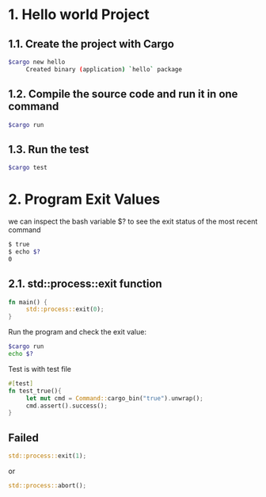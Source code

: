 # 1. Hello world Project

## 1.1. Create the project with Cargo

```bash
$cargo new hello
     Created binary (application) `hello` package
```

## 1.2. Compile the source code and run it in one command

```bash
$cargo run
```

## 1.3. Run the test

```bash
$cargo test
```

# 2. Program Exit Values

we can inspect the bash variable $? to see the exit status of the most recent command

```bash
$ true
$ echo $?
0
```

## 2.1. std::process::exit function

```rust
fn main() {
     std::process::exit(0);
}
```

Run the program and check the exit value:
```bash
$cargo run 
echo $?
```

Test is with test file
```rust
#[test]
fn test_true(){
     let mut cmd = Command::cargo_bin("true").unwrap();
     cmd.assert().success();
}
```

## Failed

```rust
std::process::exit(1);
```

or 

```rust
std::process::abort();
```